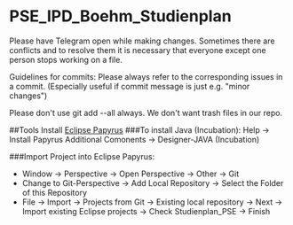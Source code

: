 # PSE_IPD_Boehm_Studienplan

Please have Telegram open while making changes. Sometimes there are conflicts and to resolve them it is necessary that everyone except one person stops working on a file.


Guidelines for commits:
Please always refer to the corresponding issues in a commit. (Especially useful if commit message is just e.g. "minor changes")

Please don't use git add --all always. We don't want trash files in our repo.

##Tools
Install [Eclipse Papyrus](https://eclipse.org/papyrus/download.html)
###To install Java (Incubation):
Help -> Install Papyrus Additional Comonents -> Designer-JAVA (Incubation)

###Import Project into Eclipse Papyrus:
* Window -> Perspective -> Open Perspective -> Other -> Git
* Change to Git-Perspective -> Add Local Repository -> Select the Folder of this Repository
* File -> Import -> Projects from Git -> Existing local repository -> Next -> Import existing Eclipse projects -> Check Studienplan_PSE -> Finish
